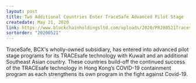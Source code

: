 ```yaml
---
layout: post
title: Two Additional Countries Enter TraceSafe Advanced Pilot Stage
createdate: May 21, 2020
link: https://www.blockchainholdingsltd.com/uploads/2020/PR200521TracesafeKuwaitPilot.pdf
sortorder: "20200521"
---
```

TraceSafe, BCX's wholly-owned subsidiary, has entered into advanced pilot stage programs for its TRACEsafe technology with Kuwait and an additional Southeast Asian country. These countries build-off the continued success of the TRACEsafe technology in Hong Kong’s COVID-19 containment program as each strengthens its own program in the fight against Covid-19.